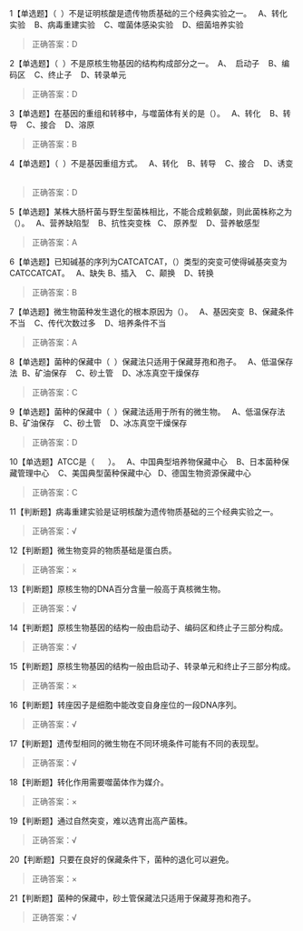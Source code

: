 1【单选题】（  ）不是证明核酸是遗传物质基础的三个经典实验之一。  
A、转化实验    
B、病毒重建实验    
C、噬菌体感染实验    
D、细菌培养实验
>正确答案：D

2【单选题】（  ）不是原核生物基因的结构构成部分之一。 
A、  启动子    
B、编码区    
C、终止子    
D、转录单元   
>正确答案：D

3【单选题】在基因的重组和转移中，与噬菌体有关的是（）。  
A、转化    
B、转导    
C、接合    
D、溶原  
>正确答案：B

4【单选题】（  ）不是基因重组方式。  
A、转化    
B、转导    
C、接合    
D、诱变    
>正确答案：D

5【单选题】某株大肠杆菌与野生型菌株相比，不能合成赖氨酸，则此菌株称之为（）。  
A、营养缺陷型    
B、抗性突变株   
C、 原养型    
D、营养敏感型   
>正确答案：A

6【单选题】已知碱基的序列为CATCATCAT，（）类型的突变可使得碱基突变为CATCCATCAT。  
A、缺失 
B、插入    
C、颠换    
D、转换   
>正确答案：B

7【单选题】微生物菌种发生退化的根本原因为（）。  
A、基因突变  
B、保藏条件不当    
C、传代次数过多    
D、培养条件不当    
>正确答案：A

8【单选题】菌种的保藏中（  ）保藏法只适用于保藏芽孢和孢子。  
A、低温保存法  
B、矿油保存    
C、砂土管    
D、冰冻真空干燥保存    
>正确答案：C

9【单选题】菌种的保藏中（  ）保藏法适用于所有的微生物。  
A、低温保存法    
B、矿油保存    
C、砂土管    
D、冰冻真空干燥保存 
>正确答案：D

10【单选题】ATCC是（      ）。  
A、中国典型培养物保藏中心    
B、日本菌种保藏管理中心    
C、美国典型菌种保藏中心   
D、德国生物资源保藏中心    
>正确答案：C

11【判断题】病毒重建实验是证明核酸为遗传物质基础的三个经典实验之一。  
>正确答案：√

12【判断题】微生物变异的物质基础是蛋白质。
>正确答案：×

13【判断题】原核生物的DNA百分含量一般高于真核微生物。
>正确答案：√

14【判断题】原核生物基因的结构一般由启动子、编码区和终止子三部分构成。  
>正确答案：√

15【判断题】原核生物基因的结构一般由启动子、转录单元和终止子三部分构成。
>正确答案：×

16【判断题】转座因子是细胞中能改变自身座位的一段DNA序列。 
>正确答案：√

17【判断题】遗传型相同的微生物在不同环境条件可能有不同的表现型。
>正确答案：√

18【判断题】转化作用需要噬菌体作为媒介。
>正确答案：×

19【判断题】通过自然突变，难以选育出高产菌株。 
>正确答案：√

20【判断题】只要在良好的保藏条件下，菌种的退化可以避免。
>正确答案：×

21【判断题】菌种的保藏中，砂土管保藏法只适用于保藏芽孢和孢子。  
>正确答案：√

